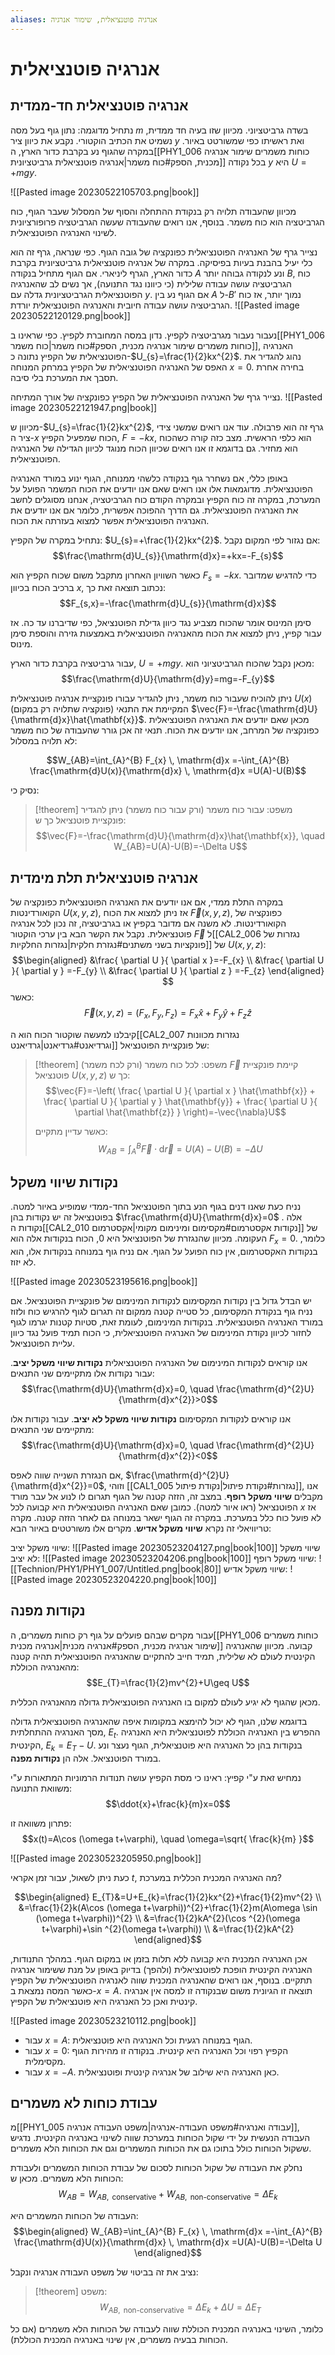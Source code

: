 ```yaml
---
aliases: אנרגיה פוטנציאלית, שימור אנרגיה
---
```

# אנרגיה פוטנציאלית

## אנרגיה פוטנציאלית חד-ממדית
נתחיל מדוגמה:
נתון גוף בעל מסה $m$ בשדה גרביטציוני. מכיוון שזו בעיה חד ממדית, נשמיט את הכתיב הוקטורי. נקבע את כיוון ציר $y$ ואת ראשיתו כפי שמשורטט באיור. במקרה שהגוף נע בקרבת כדור הארץ, ה[[PHY1_006 כוחות משמרים שימור אנרגיה מכנית, הספק#כוח משמר|אנרגיה פוטנציאלית גרביטציונית]] בכל נקודה $y$ היא $U=+mgy$.

![[Pasted image 20230522105703.png|book]]

מכיוון שהעבודה תלויה רק בנקודת ההתחלה והסוף של המסלול שעבר הגוף, כוח הגרביטציה הוא כוח משמר. בנוסף, אנו רואים שהעבודה שעשה הגרביטציה פרופורציונית לשינוי האנרגיה הפוטנציאלית.

נצייר גרף של האנרגיה הפוטנציאלית כפונקציה של גובה הגוף. כפי שנראה, גרף זה הוא כלי יעיל בהבנת בעיות בפיסיקה. במקרה של אנרגיה פוטנציאלית גרביטציונית בקרבת כדור הארץ, הגרף ליניארי. אם הגוף מתחיל בנקודה $A$ ונע לנקודה גבוהה יותר $B$, כוח הגרביטציה עושה עבודה שלילית (כי כיוונו נגד התנועה), אך נשים לב שהאנרגיה הפוטנציאלית הגרביטציונית גדלה עם $y$. אם הגוף נע בין $A$ ל-$B'$ נמוך יותר, אז כוח הגרביטציה עושה עבודה חיובית והאנרגיה הפוטנציאלית יורדת.
![[Pasted image 20230522120129.png|book]]

נעבור נעבור מגרביטציה לקפיץ. נדון במסה המחוברת לקפיץ. כפי שראינו ב[[PHY1_006 כוחות משמרים שימור אנרגיה מכנית, הספק#כוח משמר|כוח משמר]], האנרגיה הפוטנציאלית של הקפיץ נתונה כ-$U_{s}=\frac{1}{2}kx^{2}$.
נהוג להגדיר את האפס של האנרגיה הפוטנציאלית של הקפיץ במרחק המנוחה $x=0$. בחירה אחרת תסבך את המערכת בלי סיבה.

נצייר גרף של האנרגיה הפוטנציאלית של הקפיץ כפונקציה של אורך המתיחה.
![[Pasted image 20230522121947.png|book]]

מכיוון ש-$U_{s}=\frac{1}{2}kx^{2}$, גרף זה הוא פרבולה. עוד אנו רואים שמשני צידי ציר ה-$x$ הכוח שמפעיל הקפיץ, $F=-kx$, הוא כלפי הראשית. מצב כזה קורה כשהכוח הוא מחזיר. גם בדוגמא זו אנו רואים שכיוון הכוח מנוגד לכיוון הגדילה של האנרגיה הפוטנציאלית.

באופן כללי, אם נשחרר גוף בנקודה כלשהי ממנוחה, הגוף ינוע במורד האנרגיה הפוטנציאלית. מדוגמאות אלו אנו רואים שאם אנו יודעים את הכוח המשמר הפועל על המערכת, במקרה זה כוח הקפיץ ובמקרה הקודם כוח הגרביטציה, אנחנו מסוגלים לחשב את האנרגיה הפוטנציאלית. גם הדרך ההפוכה אפשרית, כלומר אם אנו יודעים את האנרגיה הפוטנציאלית אפשר למצוא בעזרתה את הכוח.

נתחיל במקרה של הקפיץ: $U_{s}=+\frac{1}{2}kx^{2}$. אם נגזור לפי המקום נקבל:
$$\frac{\mathrm{d}U_{s}}{\mathrm{d}x}=+kx=-F_{s}$$

כאשר השוויון האחרון מתקבל משום שכוח הקפיץ הוא $F_{s}=-kx$. כדי להדגיש שמדובר ברכיב הכוח בכיוון $x$, נכתוב תוצאה זאת כך:
$$F_{s,x}=-\frac{\mathrm{d}U_{s}}{\mathrm{d}x}$$

סימן המינוס אומר שהכוח מצביע נגד כיוון גדילת הפוטנציאל, כפי שדיברנו עד כה. אז עבור קפיץ, ניתן למצוא את הכוח מהאנרגיה הפוטנציאלית באמצעות גזירה והוספת סימן מינוס.

עבור גרביטציה בקרבת כדור הארץ, $U=+mgy$. מכאן נקבל שהכוח הגרביטציוני הוא:
$$\frac{\mathrm{d}U}{\mathrm{d}y}=mg=-F_{y}$$

ניתן להוכיח שעבור כוח משמר, ניתן להגדיר עבורו פונקציית אנרגיה פוטנציאלית $U(x)$ (פונקציה שתלויה רק במקום) המקיימת את התנאי $\vec{F}=-\frac{\mathrm{d}U}{\mathrm{d}x}\hat{\mathbf{x}}$. מכאן שאם יודעים את האנרגיה הפוטנציאלית כפונקציה של המרחב, אנו יודעים את הכוח. תנאי זה אכן גורר שהעבודה של כוח משמר לא תלויה במסלול:

$$W_{AB}=\int_{A}^{B} F_{x} \, \mathrm{d}x =-\int_{A}^{B} \frac{\mathrm{d}U(x)}{\mathrm{d}x} \, \mathrm{d}x =U(A)-U(B)$$

נסיק כי:

>[!theorem] משפט:
>עבור כוח משמר (ורק עבור כוח משמר) ניתן להגדיר פונקציית פוטנציאל כך ש:
>$$\vec{F}=-\frac{\mathrm{d}U}{\mathrm{d}x}\hat{\mathbf{x}}, \quad W_{AB}=U(A)-U(B)=-\Delta U$$

## אנרגיה פוטנציאלית תלת מימדית

במקרה התלת ממדי, אם אנו יודעים את האנרגיה הפוטנציאלית כפונקציה של הקואורדינטות $U(x,y,z)$, אז ניתן למצוא את הכוח $\vec{F}(x,y,z)$, כפונקציה של הקואורדינטות. לא משנה אם מדובר בקפיץ או בגרביטציה, זה נכון לכל אנרגיה פוטנציאלית. נקבל את הקשר הבא בין ערכי הוקטור $\vec{F}$ ל[[CAL2_006 נגזרות של פונקציות בשני משתנים#נגזרת חלקית|נגזרות החלקיות]] של $U(x,y,z)$:
$$\begin{aligned}
&\frac{ \partial U }{ \partial x }=-F_{x} \\
&\frac{ \partial U }{ \partial y } =-F_{y} \\
&\frac{ \partial U }{ \partial z } =-F_{z}
\end{aligned} $$
כאשר:
$$\vec{F}(x,y,z)=(F_{x},F_{y},F_{z})=F_{x}\hat{x}+F_{y}\hat{y}+F_{z}\hat{z}$$

קיבלנו למעשה שוקטור הכוח הוא ה[[CAL2_007 נגזרות מכוונות וגרדיאנט#גרדיאנט|גרדיאנט]] של פונקציית הפוטנציאל:

>[!theorem] משפט:
> לכל כוח משמר (ורק לכח משמר) $\vec{F}$ קיימת פונקציית פוטנציאל $U(x,y,z)$ כך ש:
> $$\vec{F}=-\left( \frac{ \partial U }{ \partial x }  \hat{\mathbf{x}} + \frac{ \partial U }{ \partial y } \hat{\mathbf{y}} + \frac{ \partial U }{ \partial \hat{\mathbf{z}} }  \right)=-\vec{\nabla}U$$
> 
> כאשר עדיין מתקיים:
> $$W_{AB}=\int_{A}^{B} \vec{F} \cdot \mathrm{d}\vec{r} =U(A)-U(B)=-\Delta U$$

## נקודות שיווי משקל

נניח כעת שאנו דנים בגוף הנע בתוך הפוטנציאל החד-ממדי שמופיע באיור למטה. בפוטנציאל זה יש נקודות בהן $\frac{\mathrm{d}U}{\mathrm{d}x}=0$ . אלה נקודות ה[[CAL2_010 נקודות אקסטרמום#מקסימום ומינימום מקומי|אקסטרמום]] של העקומה. מכיוון שהנגזרת של הפוטנציאל היא $0$, הכוח בנקודות אלה הוא $F_{x}=0$. כלומר, בנקודות האקסטרמום, אין כוח הפועל על הגוף. אם נניח גוף במנוחה בנקודות אלו, הוא לא יזוז.

![[Pasted image 20230523195616.png|book]]

יש הבדל גדול בין נקודות המקסימום לנקודות המינימום של פונקציית הפוטנציאל. אם נניח גוף בנקודת המקסימום, כל סטייה קטנה ממקום זה תגרום לגוף להרגיש כוח ולזוז במורד האנרגיה הפוטנציאלית. בנקודות המינימום, לעומת זאת, סטיות קטנות יגרמו לגוף לחזור לכיוון נקודת המינימום של האנרגיה הפוטנציאלית, כי הכוח תמיד פועל נגד כיוון עליית הפוטנציאל.

אנו קוראים לנקודות המינימום של האנרגיה הפוטנציאלית **נקודות שיווי משקל יציב**. עבור נקודות אלו מתקיימים שני התנאים:
$$\frac{\mathrm{d}U}{\mathrm{d}x}=0, \quad \frac{\mathrm{d}^{2}U}{\mathrm{d}x^{2}}>0$$

אנו קוראים לנקודות המקסימום **נקודות שיווי משקל לא יציב**. עבור נקודות אלו מתקיימים שני התנאים:
$$\frac{\mathrm{d}U}{\mathrm{d}x}=0, \quad \frac{\mathrm{d}^{2}U}{\mathrm{d}x^{2}}<0$$

אם הנגזרת השנייה שווה לאפס, $\frac{\mathrm{d}^{2}U}{\mathrm{d}x^{2}}=0$, וזוהי [[CAL1_005 נגזרות#נקודת פיתול|נקודת פיתול]], אנו מקבלים **שיווי משקל רופף**. במצב זה, הזזה קטנה של הגוף תגרום לו לנוע אל עבר מורד הפוטנציאל (ראו איור למטה). כמובן שאם האנרגיה הפוטנציאלית היא קבועה לכל $x$ אז לא פועל כוח כלל במערכת. במקרה זה הגוף ישאר במנוחה גם לאחר הזזה קטנה. מקרה טריוויאלי זה נקרא **שיווי משקל אדיש**. מקרים אלו משורטטים באיור הבא:

שיווי משקל יציב:
![[Pasted image 20230523204127.png|book|100]]
שיווי משקל לא יציב:
![[Pasted image 20230523204206.png|book|100]]
שיווי משקל רופף:
![[Technion/PHY1/PHY1_007/Untitled.png|book|80]]
שיווי משקל אדיש:
![[Pasted image 20230523204220.png|book|100]]

## נקודות מפנה
עבור מקרים שבהם פועלים על גוף רק כוחות משמרים, ה[[PHY1_006 כוחות משמרים שימור אנרגיה מכנית, הספק#אנרגיה מכנית|אנרגיה מכנית]] קבועה. מכיוון שהאנרגיה הקינטית לעולם לא שלילית, תמיד חייב להתקיים שהאנרגיה הפוטנציאלית תהיה קטנה מהאנרגיה הכוללת: 
$$E_{T}=\frac{1}{2}mv^{2}+U\geq U$$

מכאן שהגוף לא יגיע לעולם למקום בו האנרגיה הפוטנציאלית גדולה מהאנרגיה הכללית.

בדוגמא שלנו, הגוף לא יכול להימצא במקומות איפה שהאנרגיה הפוטנציאלית גדולה מסך האנרגיה ההתחלתית, $E_{t}$. ההפרש בין האנרגיה הכוללת לפוטנציאלית היא האנרגיה הקינטית, $E_{k}=E_{T}-U$. בנקודות בהן כל האנרגיה היא פוטנציאלית, הגוף נעצר ונע במורד הפוטנציאל. אלה הן **נקודות מפנה**.

נמחיש זאת ע"י קפיץ:
ראינו כי מסת הקפיץ עושה תנודות הרמוניות המתאורות ע"י משוואת התנועה:
$$\ddot{x}+\frac{k}{m}x=0$$

פתרון משוואה זו:
$$x(t)=A\cos (\omega t+\varphi), \quad \omega=\sqrt{ \frac{k}{m} }$$

![[Pasted image 20230523205950.png|book]]

כעת ניתן לשאול, עבור זמן אקראי $t$, מה האנרגיה המכנית הכללית במערכת?

$$\begin{aligned}
E_{T}&=U+E_{k}=\frac{1}{2}kx^{2}+\frac{1}{2}mv^{2} \\
&=\frac{1}{2}k(A\cos (\omega t+\varphi))^{2}+\frac{1}{2}m(A\omega \sin (\omega t+\varphi))^{2}  \\
&=\frac{1}{2}kA^{2}(\cos ^{2}(\omega t+\varphi)+\sin ^{2}(\omega t+\varphi)) \\
&=\frac{1}{2}kA^{2}
\end{aligned}$$

אכן האנרגיה המכנית היא קבועה ללא תלות בזמן או במקום הגוף. במהלך התנודות, האנרגיה הקינטית הופכת לפוטנציאלית (ולהפך) בדיוק באופן על מנת ששימור אנרגיה תתקיים. בנוסף, אנו רואים שהאנרגיה המכנית שווה לאנרגיה הפוטנציאלית של הקפיץ כאשר המסה נמצאת ב-$x=A$. תוצאה זו הגיונית משום שבנקודה זו למסה אין אנרגיה קינטית ואכן כל האנרגיה היא פוטנציאלית של הקפיץ.

![[Pasted image 20230523210112.png|book]]

- עבור $x=A$:
	הגוף במנוחה רגעית וכל האנרגיה היא פוטנציאלית.
 - עבור $x=0$:
	 הקפיץ רפוי וכל האנרגיה היא קינטית. בנקודה זו מהירות הגוף מקסימלית.
- עבור $x=-A$.
	כאן האנרגיה היא שילוב של אנרגיה קינטית ופוטנציאלית.
	
## עבודת כוחות לא משמרים
מ[[PHY1_005 עבודה ואנרגיה#משפט העבודה-אנרגיה|משפט העבודה אנרגיה]], העבודה הנעשית על ידי שקול הכוחות במערכת שווה לשינוי באנרגיה הקינטית. נדגיש ששקול הכוחות כולל בתוכו גם את הכוחות המשמרים וגם את הכוחות הלא משמרים.

נחלק את העבודה של שקול הכוחות לסכום של עבודת הכוחות המשמרים ולעבודת הכוחות הלא משמרים. מכאן ש:
$$W_{AB}=W_{AB, \text{ conservative}}+W_{AB, \text{ non-conservative}}=\Delta E_{k}$$

העבודה של הכוחות המשמרים היא:
$$\begin{aligned}
W_{AB}=\int_{A}^{B} F_{x} \, \mathrm{d}x =-\int_{A}^{B} \frac{\mathrm{d}U(x)}{\mathrm{d}x} \, \mathrm{d}x =U(A)-U(B)=-\Delta U
\end{aligned}$$

נציב את זה בביטוי של משפט העבודה אנרגיה ונקבל:

>[!theorem] משפט:
>$$W_{AB, \text{ non-conservative}} = \Delta E_{k}+\Delta U=\Delta E_{T}$$

כלומר, השינוי באנרגיה המכנית הכוללת שווה לעבודה של הכוחות הלא משמרים (אם כל הכוחות בבעיה משמרים, אין שינוי באנרגיה המכנית הכוללת).